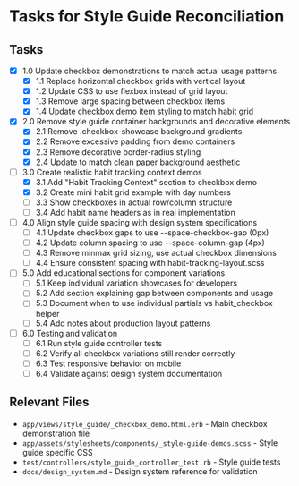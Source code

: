 # Tasks for Style Guide Reconciliation

## Tasks

- [x] 1.0 Update checkbox demonstrations to match actual usage patterns
  - [x] 1.1 Replace horizontal checkbox grids with vertical layout
  - [x] 1.2 Update CSS to use flexbox instead of grid layout
  - [x] 1.3 Remove large spacing between checkbox items
  - [x] 1.4 Update checkbox demo item styling to match habit grid

- [x] 2.0 Remove style guide container backgrounds and decorative elements  
  - [x] 2.1 Remove .checkbox-showcase background gradients
  - [x] 2.2 Remove excessive padding from demo containers
  - [x] 2.3 Remove decorative border-radius styling
  - [x] 2.4 Update to match clean paper background aesthetic

- [ ] 3.0 Create realistic habit tracking context demos
  - [x] 3.1 Add "Habit Tracking Context" section to checkbox demo
  - [x] 3.2 Create mini habit grid example with day numbers
  - [ ] 3.3 Show checkboxes in actual row/column structure
  - [ ] 3.4 Add habit name headers as in real implementation

- [ ] 4.0 Align style guide spacing with design system specifications
  - [ ] 4.1 Update checkbox gaps to use --space-checkbox-gap (0px)
  - [ ] 4.2 Update column spacing to use --space-column-gap (4px)
  - [ ] 4.3 Remove minmax grid sizing, use actual checkbox dimensions
  - [ ] 4.4 Ensure consistent spacing with habit-tracking-layout.scss

- [ ] 5.0 Add educational sections for component variations
  - [ ] 5.1 Keep individual variation showcases for developers
  - [ ] 5.2 Add section explaining gap between components and usage
  - [ ] 5.3 Document when to use individual partials vs habit_checkbox helper
  - [ ] 5.4 Add notes about production layout patterns

- [ ] 6.0 Testing and validation
  - [ ] 6.1 Run style guide controller tests
  - [ ] 6.2 Verify all checkbox variations still render correctly
  - [ ] 6.3 Test responsive behavior on mobile
  - [ ] 6.4 Validate against design system documentation

## Relevant Files

- `app/views/style_guide/_checkbox_demo.html.erb` - Main checkbox demonstration file
- `app/assets/stylesheets/components/_style-guide-demos.scss` - Style guide specific CSS
- `test/controllers/style_guide_controller_test.rb` - Style guide tests
- `docs/design_system.md` - Design system reference for validation